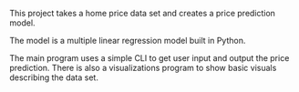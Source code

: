 This project takes a home price data set and creates a price prediction model.

The model is a multiple linear regression model built in Python.

The main program uses a simple CLI to get user input and output the price prediction. There is also a 
visualizations program to show basic visuals describing the data set.
